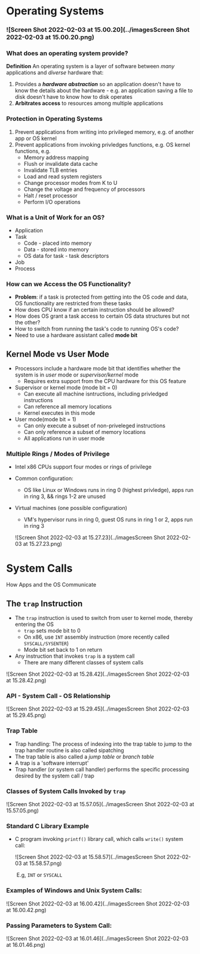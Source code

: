 # Operating Systems

### ![Screen Shot 2022-02-03 at 15.00.20](../imagesScreen Shot 2022-02-03 at 15.00.20.png)

### What does an operating system provide? 

**Definition** An operating system is a layer of software between *many* applications and *diverse* hardware that:

1) Provides a ***hardware abstraction*** so an application doesn't have to know the details about the hardware - e.g. an application saving a file to disk doesn't have to know how to disk operates
2) **Arbitrates access** to resources among multiple applications

### Protection in Operating Systems

1) Prevent applications from writing into privileged memory, e.g. of another app or OS kernel
2) Prevent applications from invoking privledges functions, e.g. OS kernel functions, e.g.
   - Memory address mapping
   - Flush or invalidate data cache
   - Invalidate TLB entries
   - Load and read system registers
   - Change processor modes from K to U
   - Change the voltage and frequency of processors
   - Halt / reset processor
   - Perform I/O operations

### What is a Unit of Work for an OS?

- Application
- Task
  - Code - placed into memory
  - Data - stored into memory
  - OS data for task - task descriptors
- Job
- Process

### How can we Access the OS Functionality?

- **Problem**: if a task is protected from getting into the OS code and data, OS functionality are restricted from these tasks
- How does CPU know if an certain instruction should be allowed? 
- How does OS grant a task access to certain OS data structures but not the other?
- How to switch from running the task's code to running OS's code?
- Need to use a hardware assistant called **mode bit**

## Kernel Mode vs User Mode

- Processors include a hardware mode bit that identifies whether the system is in *user* mode or *supervisor/kernel* mode
  - Requires extra support from the CPU hardware for this OS feature
- Supervisor or kernel mode (mode bit = 0)
  - Can execute all machine isntructions, including privledged instructions
  - Can reference all memory locations
  - Kernel executes in this mode
- User mode(mode bit = 1)
  - Can only execute a subset of non-priveleged instructions
  - Can only reference a subset of memory locations
  - All applications run in user mode

 ### Multiple Rings / Modes of Privilege

- Intel x86 CPUs support four modes or rings of privilege

- Common configuration:

  - OS like Linux or Windows runs in ring 0 (highest privledge), apps run in ring 3, && rings 1-2 are unused

- Virtual machines (one possible configuration)

  - VM's hypervisor runs in ring 0, guest OS runs in ring 1 or 2, apps run in ring 3

  ![Screen Shot 2022-02-03 at 15.27.23](../imagesScreen Shot 2022-02-03 at 15.27.23.png)

  

# System Calls

How Apps and the OS Communicate 

## The `trap` Instruction

- The `trap` instruction is used to switch from user to kernel mode, thereby entering the OS
  - `trap` sets mode bit to 0
  - On x86, use `INT` assembly instruction (more recently called `SYSCALL/SYSENTER`)
  - Mode bit set back to 1 on return
- Any instruction that invokes `trap` is a system call
  - There are many different classes of system calls

![Screen Shot 2022-02-03 at 15.28.42](../imagesScreen Shot 2022-02-03 at 15.28.42.png)



### API - System Call - OS Relationship

![Screen Shot 2022-02-03 at 15.29.45](../imagesScreen Shot 2022-02-03 at 15.29.45.png)

### Trap Table

- Trap handling: The process of indexing into the trap table to jump to the trap handler routine is also called sipatching
- The trap table is also called a *jump table* or *branch table*
- A trap is a 'software interrupt'
- Trap handler (or system call handler) performs the specific processing desired by the system call / trap

### Classes of System Calls Invoked by `trap`

![Screen Shot 2022-02-03 at 15.57.05](../imagesScreen Shot 2022-02-03 at 15.57.05.png)

### Standard C Library Example

- C program invoking `printf()` library call, which calls `write()` system call:

  ![Screen Shot 2022-02-03 at 15.58.57](../imagesScreen Shot 2022-02-03 at 15.58.57.png)

  ​												E.g, `INT` or `SYSCALL`

### Examples of Windows and Unix System Calls: 

![Screen Shot 2022-02-03 at 16.00.42](../imagesScreen Shot 2022-02-03 at 16.00.42.png)

### Passing Parameters to System Call:

![Screen Shot 2022-02-03 at 16.01.46](../imagesScreen Shot 2022-02-03 at 16.01.46.png)